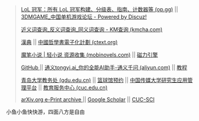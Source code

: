 
> [LoL 冠军：所有 LoL 冠军构建、分级表、指南、计数器等 (op.gg)](https://www.op.gg/champions)	||	[3DMGAME_中国单机游戏论坛 - Powered by Discuz!](https://bbs.3dmgame.com/forum.php)
>
> [近义词查询_反义词查询_同义词查询 - KM查询 (kmcha.com)](https://kmcha.com/similar)
>
> [漢典](https://www.zdic.net/)	||	[中國哲學書電子化計劃 (ctext.org)](https://ctext.org/zhs#:~:text=中国哲学书电子化)
>
> [魔笔小说 | 轻小说 资源收集 (mobinovels.com)](https://mobinovels.com/) 	||   	[磁力引擎](https://1207fabu.top)
>
> [GitHub ](https://github.com/)	||   	[通义tongyi.ai_你的全能AI助手-通义千问 (aliyun.com)](https://tongyi.aliyun.com/?st=null&sessionId=630fad9dbbb042b889a4eca6793ba36d) 	||  	[教程](www.docs.net9.org)
>
> [青岛大学教务处 (qdu.edu.cn)](https://jwc.qdu.edu.cn/)	||  	[篮球馆预约]([预约专题](https://workflow.cuc.edu.cn/reservation/fe/site/special/special?id=40&platform_id=19&platform_id=19))  ||		[中国传媒大学研究生应用管理平台]([研究生应用管理平台](https://dyjs.cuc.edu.cn/gsapp/sys/emaphome/portal/index.do))   ||	[教育服务中心 (cuc.edu.cn)](https://srv.cuc.edu.cn/)
>
> [arXiv.org e-Print archive ](https://arxiv.org/)	     ||  	[Google Scholar](https://scholar.google.com/)   ||  [CUC-SCI](https://erums.cuc.edu.cn/https/vpn/2/P7TXE55GPNSXT3LPMNTT6Z5MMF3GT7UBPSTT6Z5P/wos/?Init=Yes&SrcApp=CR&SID=USW2EC0DA6puBaAPqrEMU3ghG6TmA)





小鱼小鱼快快游，四面八方是自由